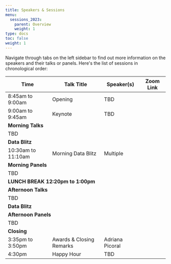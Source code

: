 ```yaml
---
title: Speakers & Sessions
menu:
  sessions_2023:
    parent: Overview
    weight: 1
type: docs
toc: false
weight: 1
---
```


Navigate through tabs on the left sidebar to find out more information on the speakers and their talks or panels. Here's the list of sessions in chronological order:

<table>
  <thead>
    <tr>
      <th>Time</th>
      <th>Talk Title</th>
      <th>Speaker(s)</th>
      <th>Zoom Link</th>
    </tr>
  </thead>
  <tbody>
    <tr>
      <td>8:45am to 9:00am</td>
      <td>Opening</td>
      <td>TBD</td>
      <!-- <td><a href="https://arizona.zoom.us/j/82893028084">Room A: https://arizona.zoom.us/j/82893028084</a></td> -->
    </tr>
    <tr>
      <td>9:00am to 9:45am</td>
      <td>Keynote</td>
      <td>TBD</td>
      <!-- <td><a href="https://arizona.zoom.us/j/82893028084">Room A: https://arizona.zoom.us/j/82893028084</a></td> -->
    </tr>
    <tr>
      <td colspan="4"><b>Morning Talks</b></td>
    </tr>
    <tr>
    <td>TBD</td>
    <!--   <td>9:50am to 10:05am</td> -->
    <!--   <td>Data Rescue: Saving Environmental Data from Extinction</td> -->
    <!--   <td>Ellen Bledsoe</td> -->
    <!--   <td><a href="https://arizona.zoom.us/j/82893028084">Room A: https://arizona.zoom.us/j/82893028084</a></td> -->
    <!-- </tr> -->
    <!-- <tr> -->
    <!--   <td>9:50am to 10:05am</td> -->
    <!--   <td>Data-driven and student-centered: Leveraging institutional data in higher education for policy change</td> -->
    <!--   <td>Sarah Kyte</td> -->
    <!--   <td><a href="https://arizona.zoom.us/j/85853369180">Room B: https://arizona.zoom.us/j/85853369180</a></td> -->
    <!-- </tr> -->
    <!-- <tr> -->
    <!--   <td colspan="4"><b>Concurrent Talks Morning 2</b></td> -->
    <!-- </tr> -->
    <!-- <tr> -->
    <!--   <td>10:10am to 10:25am</td> -->
    <!--   <td>Mapping flood risk from space</td> -->
    <!--   <td>Beth Tellman</td> -->
    <!--   <td><a href="https://arizona.zoom.us/j/82893028084">Room A: https://arizona.zoom.us/j/82893028084</a></td> -->
    <!-- </tr> -->
    <!-- <tr> -->
    <!--   <td>10:10am to 10:25am</td> -->
    <!--   <td>Data Science in the Pursuit of Precision Medicine in Warfarin Therapy     </td> -->
    <!--   <td>Heidi Steiner</td> -->
    <!--   <td><a href="https://arizona.zoom.us/j/85853369180">Room B: https://arizona.zoom.us/j/85853369180</a></td> -->
    </tr>
    <tr>
      <td colspan="4"><b>Data Blitz</b></td>
    </tr>
    <tr>
      <td>10:30am to 11:10am</td>
      <td>Morning Data Blitz</td>
      <td>Multiple</td>
      <!-- <td><a href="https://arizona.zoom.us/j/82893028084">Room A: https://arizona.zoom.us/j/82893028084</a></td> -->
    </tr>
    <tr>
      <td colspan="4"><b>Morning Panels</b></td>
    </tr>
    <tr>
    <td>TBD</td>
    <!--   <td>11:20am to 12:20pm</td> -->
    <!--   <td>Computational Social Sciences</td> -->
    <!--   <td>Karina Salazar<br> -->
    <!--   Kendra Thompson-Dyck<br> -->
    <!--    Beth Tellman<br> -->
    <!--    Cas Laskowski -->
    <!--   </td> -->
    <!--   <td><a href="https://arizona.zoom.us/j/82893028084">Room A: https://arizona.zoom.us/j/82893028084</a></td> -->
    <!-- </tr> -->
    <!-- <tr> -->
    <!--   <td>11:20am to 12:20pm</td> -->
    <!--   <td>Life and Work Balance in Data Science</td> -->
    <!--   <td>Kathryn Barger<br> -->
    <!--   Lise-Marie Imbert-Gerard<br> -->
    <!--   Cindy Davis, MPH, RDN<br> -->
    <!--   Frances Miller -->
    <!--   </td> -->
    <!--   <td><a href="https://arizona.zoom.us/j/85853369180">Room B: https://arizona.zoom.us/j/85853369180</a></td> -->
    </tr>
    <tr>
      <td colspan="4"><b>LUNCH BREAK 12:20pm to 1:00pm</b></td>
    </tr>
    <tr>
      <td colspan="4"><b>Afternoon Talks</b></td>
    </tr>
    <tr>
    <td>TBD</td>
<!--       <td>1:00pm to 1:15pm</td> -->
<!--       <td>Data Challenges and Opportunities in Natural Disaster Economics and Policy</td> -->
<!--       <td>Laura A. Bakkensen</td> -->
<!--       <td><a href="https://arizona.zoom.us/j/82893028084">Room A: https://arizona.zoom.us/j/82893028084</a></td> -->
<!--     </tr> -->
<!--     <tr> -->
<!--       <td>1:00pm to 1:15pm</td> -->
<!--       <td>AI Applications for Sustainable Mining -->
<!-- </td> -->
<!--       <td>Nathalie Risso</td> -->
<!--       <td><a href="https://arizona.zoom.us/j/85853369180">Room B: https://arizona.zoom.us/j/85853369180</a></td> -->
<!--     </tr> -->
<!--     <tr> -->
<!--       <td colspan="4"><b>Concurrent Talks Afternoon 2</b></td> -->
<!--     </tr> -->
<!--     <tr> -->
<!--       <td>1:25pm to 1:40pm</td> -->
<!--       <td>Visual Representation of Quality Metrics</td> -->
<!--       <td>Dianne Patterson</td> -->
<!--       <td><a href="https://arizona.zoom.us/j/82893028084">Room A: https://arizona.zoom.us/j/82893028084</a></td> -->
<!--     </tr> -->
<!--     <tr> -->
<!--       <td>1:25pm to 1:40pm</td> -->
<!--       <td>Simultaneously Understanding Individual Connection and Neural Network Differences Between Groups:  Simulation Pipeline and Algorithm Development -->
<!-- </td> -->
<!--       <td>Julia Fisher</td> -->
<!--       <td><a href="https://arizona.zoom.us/j/85853369180">Room B: https://arizona.zoom.us/j/85853369180</a></td> -->
    </tr>
    <tr>
      <td colspan="4"><b>Data Blitz</b></td>
    </tr>
    <tr>
      <!-- <td>1:45pm to 2:15pm</td> -->
      <!-- <td>Afternoon Data Blitz</td> -->
      <!-- <td>Multiple</td> -->
      <!-- <td><a href="https://arizona.zoom.us/j/82893028084">Room A: https://arizona.zoom.us/j/82893028084</a></td> -->
    </tr>
    <tr>
      <td colspan="4"><b>Afternoon Panels</b></td>
    </tr>
    <tr>
    <td>TBD</td>
    <!--   <td>2:30pm to 3:30pm</td> -->
    <!--   <td>Data Science Industry</td> -->
    <!--   <td>Jenn Schilling<br> -->
    <!--   Joana M. F. da Trindade<br> -->
    <!--   Sasha Lavrentovich<br> -->
    <!--   Kelsey Gonzalez -->
    <!--   </td> -->
    <!--   <td><a href="https://arizona.zoom.us/j/82893028084">Room A: https://arizona.zoom.us/j/82893028084</a></td> -->
    <!-- </tr> -->
    <!-- <tr> -->
    <!--   <td>2:30pm to 3:30pm</td> -->
    <!--   <td>Outreach in Data Science</td> -->
    <!--   <td>Jill Williams<br> -->
    <!--   Margaret Wilch<br> -->
    <!--   Adriana Picoral -->
    <!--   </td> -->
    <!--   <td><a href="https://arizona.zoom.us/j/85853369180">Room B: https://arizona.zoom.us/j/85853369180</a></td> -->
    </tr>
    <tr>
      <td colspan="4"><b>Closing</b></td>
    </tr>
    <tr>
      <td>3:35pm to 3:50pm</td>
      <td>Awards & Closing Remarks</td>
      <td>Adriana Picoral
      </td>
      <!-- <td><a href="https://arizona.zoom.us/j/82893028084">Room A: https://arizona.zoom.us/j/82893028084</a></td> -->
    </tr>
    <tr>
      <td>4:30pm</td>
      <td>Happy Hour</td>
      <td>TBD
      </td>
      <td></td>
    </tr>
  </tbody>
</table>
